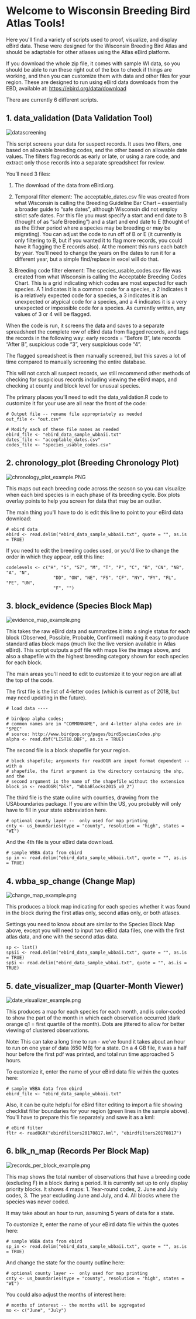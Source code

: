 # Welcome to Wisconsin Breeding Bird Atlas Tools!

Here you'll find a variety of scripts used to proof, visualize, and display eBird data. These were designed for the Wisconsin Breeding Bird Atlas and should be adaptable for other atlases using the Atlas eBird platform.

If you download the whole zip file, it comes with sample WI data, so you should be able to run these right out of the box to check if things are working, and then you can customize them with data and other files for your region. These are designed to run using eBird data downloads from the EBD, available at: https://ebird.org/data/download
 
There are currently 6 different scripts.

## 1. data_validation (Data Validation Tool)

![datascreening](https://github.com/ngwalton/wbba_tools/blob/master/datascreening.png)

This script screens your data for suspect records. It uses two filters, one based on allowable breeding codes, and the other based on allowable date values. The filters flag records as early or late, or using a rare code, and extract only those records into a separate spreadsheet for review.

You’ll need 3 files:
1.	The download of the data from eBird.org.

2.	Temporal filter element: The acceptable_dates.csv file was created from what Wisconsin is calling the Breeding Guideline Bar Chart – essentially a broader guide to “safe dates”, although Wisconsin did not employ strict safe dates. For this file you must specify a start and end date to B (thought of as “safe Breeding”) and a start and end date to E (thought of as the Either period where a species may be breeding or may be migrating). You can adjust the code to run off of B or E (it currently is only filtering to B, but if you wanted it to flag more records, you could have it flagging the E records also). At the moment this runs each batch by year. You'll need to change the years on the dates to run it for a different year, but a simple find/replace in excel will do that.

3.	Breeding code filter element: The species_usable_codes.csv file was created from what Wisconsin is calling the Acceptable Breeding Codes Chart. This is a grid indicating which codes are most expected for each species. A 1 indicates it is a common code for a species, a 2 indicates it is a relatively expected code for a species, a 3 indicates it is an unexpected or atypical code for a species, and a 4 indicates it is a very unexpected or impossible code for a species. As currently written, any values of 3 or 4 will be flagged.

When the code is run, it screens the data and saves to a separate spreadsheet the complete row of eBird data from flagged records, and tags the records in the following way: early records = “Before B”,  late records “After B”, suspicious code “3”, very suspicious code “4”. 

The flagged spreadsheet is then manually screened, but this saves a lot of time compared to manually screening the entire database.

This will not catch all suspect records, we still recommend other methods of checking for suspicious records including viewing the eBird maps, and checking at county and block level for unusual species. 

The primary places you’ll need to edit the data_validation.R code to customize it for your use are all near the front of the code:

````
# Output file -- rename file appropriately as needed
out_file <- "out.csv"

# Modify each of these file names as needed
ebird_file <- "ebird_data_sample_wbbaii.txt"
dates_file <- "acceptable_dates.csv"
codes_file <- "species_usable_codes.csv"
````

## 2. chronology_plot (Breeding Chronology Plot)

![chronology_plot_example.PNG](https://github.com/ngwalton/wbba_tools/blob/master/chronology_plot_example.PNG)

This maps out each breeding code across the season so you can visualize when each bird species is in each phase of its breeding cycle. Box plots overlay points to help you screen for data that may be an outlier.

The main thing you'll have to do is edit this line to point to your eBird data download:
````
# ebird data
ebird <- read.delim("ebird_data_sample_wbbaii.txt", quote = "", as.is = TRUE)
````
If you need to edit the breeding codes used, or you'd like to change the order in which they appear, edit this line:
````
codelevels <- c("H", "S", "S7", "M", "T", "P", "C", "B", "CN", "NB", "A", "N",
                  "DD", "ON", "NE", "FS", "CF", "NY", "FY", "FL", "PE", "UN",
                  "F", "")
````

## 3. block_evidence (Species Block Map)

![evidence_map_example.png](https://github.com/ngwalton/wbba_tools/blob/master/evidence_map_example.png)

This takes the raw eBird data and summarizes it into a single status for each block (Observed, Possible, Probable, Confirmed) making it easy to produce standard atlas block maps (much like the live version available in Atlas eBird). This script outputs a pdf file with maps like the image above, and also a shapefile with the highest breeding category shown for each species for each block.

The main areas you'll need to edit to customize it to your region are all at the top of the code. 

The first file is the list of 4-letter codes (which is current as of 2018, but may need updating in the future). 
````
# load data ----

# birdpop alpha codes;
# common names are in "COMMONNAME", and 4-letter alpha codes are in "SPEC"
# source: http://www.birdpop.org/pages/birdSpeciesCodes.php
alpha <- read.dbf("LIST18.DBF", as.is = TRUE)
````
The second file is a block shapefile for your region. 
````
# block shapefile; arguments for readOGR are input format dependent -- with a
# shapefile, the first argument is the directory containing the shp, and the
# second argument is the name of the shapefile without the extension
block_in <- readOGR("blk", "WbbaBlocks2015_v0_2")
````
The third file is the state ouline with counties, drawing from the USAboundaries package. If you are within the US, you probably will only have to fill in your state abbreviation here. 
````
# optional county layer --  only used for map printing
cnty <- us_boundaries(type = "county", resolution = "high", states = "WI")
````
And the 4th file is your eBird data download. 
````
# sample WBBA data from ebird
sp_in <- read.delim("ebird_data_sample_wbbaii.txt", quote = "", as.is = TRUE)
````
## 4. wbba_sp_change (Change Map)

![change_map_example.png](https://github.com/ngwalton/wbba_tools/blob/master/change_map_example.png)

This produces a block map indicating for each species whether it was found in the block during the first atlas only, second atlas only, or both atlases. 

Settings you need to know about are similar to the Species Block Map above, except you will need to input two eBird data files, one with the first atlas data, and one with the second atlas data. 
````
sp <- list()
sp$ii <- read.delim("ebird_data_sample_wbbaii.txt", quote = "", as.is = TRUE)
sp$i <- read.delim("ebird_data_sample_wbbai.txt", quote = "", as.is = TRUE)
```` 

## 5. date_visualizer_map (Quarter-Month Viewer)

![date_visualizer_example.png](https://github.com/ngwalton/wbba_tools/blob/master/date_visualizer_example.png)

This produces a map for each species for each month, and is color-coded to show the part of the month in which each observation occurred (dark orange q1 = first quartile of the month). Dots are jittered to allow for better viewing of clustered observations.

Note: This can take a long time to run - we've found it takes about an hour to run on one year of data (650 MB) for a state. On a 4 GB file, it was a half hour before the first pdf was printed, and total run time approached 5 hours.

To customize it, enter the name of your eBird data file within the quotes here:
````
# sample WBBA data from ebird
ebird_file <- "ebird_data_sample_wbbaii.txt"
````
Also, it can be quite helpful for eBird filter editing to import a file showing checklist filter boundaries for your region (green lines in the sample above). You'll have to prepare this file separately and save it as a kml:
````
# eBird filter
fltr <- readOGR("ebirdfilters20170817.kml", "ebirdfilters20170817")
````

## 6. blk_n_map (Records Per Block Map) 

![records_per_block_example.png](https://github.com/ngwalton/wbba_tools/blob/master/records_per_block_example.png)

This map shows the total number of observations that have a breeding code (excluding F) in a block during a period. It is currently set up to only display priority blocks. It shows 4 maps: 1. Year-round codes, 2. June and July codes, 3. The year excluding June and July, and 4. All blocks where the species was never coded.  

It may take about an hour to run, assuming 5 years of data for a state.

To customize it, enter the name of your eBird data file within the quotes here:
````
# sample WBBA data from ebird
sp_in <- read.delim("ebird_data_sample_wbbaii.txt", quote = "", as.is = TRUE)
````

And change the state for the county outline here:
````
# optional county layer --  only used for map printing
cnty <- us_boundaries(type = "county", resolution = "high", states = "WI")
````
You could also adjust the months of interest here:
````
# months of interest -- the months will be aggregated
mo <- c("June", "July")
````





